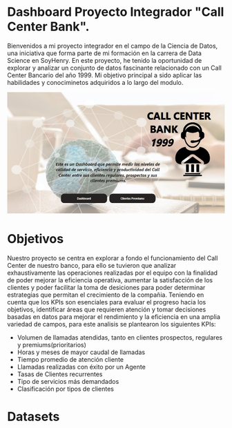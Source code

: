 # Dashboard Proyecto Integrador "Call Center Bank".

Bienvenidos a mi proyecto integrador en el campo de la Ciencia de Datos, una iniciativa que forma parte de mi formación en la carrera de Data Science en SoyHenry. En este proyecto, he tenido la oportunidad de explorar y analizar un conjunto de datos fascinante relacionado con un Call Center Bancario del año 1999. Mi objetivo principal a sido aplicar las habilidades y conociminetos adquiridos a lo largo del modulo.

<img src="\data\Portada.jpg">

# Objetivos

Nuestro proyecto se centra en explorar a fondo el funcionamiento del Call Center de nuestro banco, para ello se tuvieron que analizar exhaustivamente las operaciones realizadas por el equipo con la finalidad de poder mejorar la eficiencia operativa, aumentar la satisfacción de los clientes y poder facilitar la toma de desiciones para poder determinar estrategias que permitan el crecimiento de la compañia.
Teniendo en cuenta que los KPIs son esenciales para evaluar el progreso hacia los objetivos, identificar áreas que requieren atención y tomar decisiones basadas en datos para mejorar el rendimiento y la eficiencia en una amplia variedad de campos, para este analisis se plantearon los siguientes KPIs:

* Volumen de llamadas atendidas, tanto en clientes prospectos, regulares y premiums(prioritarios)
* Horas y meses de mayor caudal de llamadas
* Tiempo promedio de atención cliente
* Llamadas realizadas con éxito por un Agente
* Tasas de Clientes recurrentes
* Tipo de servicios más demandados
* Clasificación por tipos de clientes

# Datasets

